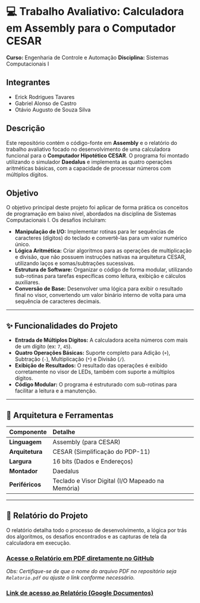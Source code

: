 # 💻 Trabalho Avaliativo: Calculadora em Assembly para o Computador CESAR

**Curso:** Engenharia de Controle e Automação 
**Disciplina:** Sistemas Computacionais I

## Integrantes
- Erick Rodrigues Tavares  
- Gabriel Alonso de Castro  
- Otávio Augusto de Souza Silva

## Descrição
Este repositório contém o código-fonte em **Assembly** e o relatório do trabalho avaliativo focado no desenvolvimento de uma calculadora funcional para o **Computador Hipotético CESAR**. O programa foi montado utilizando o simulador **Daedalus** e implementa as quatro operações aritméticas básicas, com a capacidade de processar números com múltiplos dígitos.

## Objetivo
O objetivo principal deste projeto foi aplicar de forma prática os conceitos de programação em baixo nível, abordados na disciplina de Sistemas Computacionais I. Os desafios incluíram:
- **Manipulação de I/O:** Implementar rotinas para ler sequências de caracteres (dígitos) do teclado e convertê-las para um valor numérico único.
- **Lógica Aritmética:** Criar algoritmos para as operações de multiplicação e divisão, que não possuem instruções nativas na arquitetura CESAR, utilizando laços e somas/subtrações sucessivas.
- **Estrutura de Software:** Organizar o código de forma modular, utilizando sub-rotinas para tarefas específicas como leitura, exibição e cálculos auxiliares.
- **Conversão de Base:** Desenvolver uma lógica para exibir o resultado final no visor, convertendo um valor binário interno de volta para uma sequência de caracteres decimais.

---

## ✨ Funcionalidades do Projeto

- **Entrada de Múltiplos Dígitos:** A calculadora aceita números com mais de um dígito (ex: `7`, `45`).
- **Quatro Operações Básicas:** Suporte completo para Adição (`+`), Subtração (`-`), Multiplicação (`*`) e Divisão (`/`).
- **Exibição de Resultados:** O resultado das operações é exibido corretamente no visor de LEDs, também com suporte a múltiplos dígitos.
- **Código Modular:** O programa é estruturado com sub-rotinas para facilitar a leitura e a manutenção.

---

## 🔧 Arquitetura e Ferramentas

| Componente | Detalhe |
| :--- | :--- |
| **Linguagem** | Assembly (para CESAR) |
| **Arquitetura** | CESAR (Simplificação do PDP-11) |
| **Largura** | 16 bits (Dados e Endereços) |
| **Montador** | Daedalus |
| **Periféricos** | Teclado e Visor Digital (I/O Mapeado na Memória) |

---

## 📄 Relatório do Projeto

O relatório detalha todo o processo de desenvolvimento, a lógica por trás dos algoritmos, os desafios encontrados e as capturas de tela da calculadora em execução.

### **[Acesse o Relatório em PDF diretamente no GitHub](./Relatorio.pdf)**

*Obs: Certifique-se de que o nome do arquivo PDF no repositório seja `Relatorio.pdf` ou ajuste o link conforme necessário.*

### **[Link de acesso ao Relatório (Google Documentos)](https://docs.google.com/document/d/17Tm7Weith3UF0iC3FEbKHOGl0xPjWLmKrsjN68zYwH0/edit?usp=sharing)**
